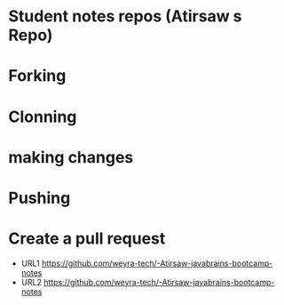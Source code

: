 # Student notes repos (Atirsaw s Repo)
# Forking
# Clonning
# making changes
# Pushing
# Create a pull request
- URL1 https://github.com/weyra-tech/-Atirsaw-javabrains-bootcamp-notes
- URL2 https://github.com/weyra-tech/-Atirsaw-javabrains-bootcamp-notes